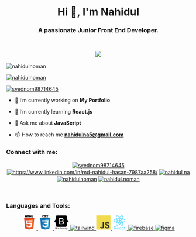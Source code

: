 <h1 align="center">Hi 👋, I'm Nahidul</h1>
<h3 align="center">A passionate Junior Front End Developer.</h3>
</br>

<p align="center"><img src="https://pbs.twimg.com/profile_banners/1246769662882267137/1670425541/1500x500"></p>

<p align="left"> <img src="https://komarev.com/ghpvc/?username=nahidulnoman&label=Profile%20views&color=0e75b6&style=flat" alt="nahidulnoman" /> </p>

<p align="left"> <a href="https://github.com/ryo-ma/github-profile-trophy"><img src="https://github-profile-trophy.vercel.app/?username=nahidulnoman" alt="nahidulnoman" /></a> </p>

<p align="left"> <a href="https://twitter.com/syednom98714645" target="blank"><img src="https://img.shields.io/twitter/follow/syednom98714645?logo=twitter&style=for-the-badge" alt="syednom98714645" /></a> </p>

- 🔭 I’m currently working on **My Portfolio**

- 🌱 I’m currently learning **React.js**

- 💬 Ask me about **JavaScript**

- 📫 How to reach me **nahidulna5@gmail.com**

<h3 align="left">Connect with me:</h3>
<p align="center">
<a href="https://twitter.com/syednom98714645" target="blank"><img align="center" src="https://raw.githubusercontent.com/rahuldkjain/github-profile-readme-generator/master/src/images/icons/Social/twitter.svg" alt="syednom98714645" height="30" width="40" /></a>
<a href="https://linkedin.com/in/https://www.linkedin.com/in/md-nahidul-hasan-7987aa258/" target="blank"><img align="center" src="https://raw.githubusercontent.com/rahuldkjain/github-profile-readme-generator/master/src/images/icons/Social/linked-in-alt.svg" alt="https://www.linkedin.com/in/md-nahidul-hasan-7987aa258/" height="30" width="40" /></a>
<a href="https://stackoverflow.com/users/nahidul na" target="blank"><img align="center" src="https://raw.githubusercontent.com/rahuldkjain/github-profile-readme-generator/master/src/images/icons/Social/stack-overflow.svg" alt="nahidul na" height="30" width="40" /></a>
<a href="https://codesandbox.com/nahidulnoman" target="blank"><img align="center" src="https://raw.githubusercontent.com/rahuldkjain/github-profile-readme-generator/master/src/images/icons/Social/codesandbox.svg" alt="nahidulnoman" height="30" width="40" /></a>
<a href="https://instagram.com/nahidul.noman" target="blank"><img align="center" src="https://raw.githubusercontent.com/rahuldkjain/github-profile-readme-generator/master/src/images/icons/Social/instagram.svg" alt="nahidul.noman" height="30" width="40" /></a>
</p>
</br>
<h3 align="left">Languages and Tools:</h3>
<p align="center"> 
<a href="https://www.w3.org/html/" target="_blank" rel="noreferrer"> <img src="https://raw.githubusercontent.com/devicons/devicon/master/icons/html5/html5-original-wordmark.svg" alt="html5" width="40" height="40"/>     <a href="https://www.w3schools.com/css/" target="_blank" rel="noreferrer"> <img src="https://raw.githubusercontent.com/devicons/devicon/master/icons/css3/css3-original-wordmark.svg" alt="css3" width="40" height="40"/> </a>     <a href="https://getbootstrap.com" target="_blank" rel="noreferrer"> <img src="https://raw.githubusercontent.com/devicons/devicon/master/icons/bootstrap/bootstrap-plain-wordmark.svg" alt="bootstrap" width="40" height="40"/> </a>     <a href="https://tailwindcss.com/" target="_blank" rel="noreferrer"> <img src="https://www.vectorlogo.zone/logos/tailwindcss/tailwindcss-icon.svg" alt="tailwind" width="40" height="40"/> </a>      <a href="https://developer.mozilla.org/en-US/docs/Web/JavaScript" target="_blank" rel="noreferrer"> <img src="https://raw.githubusercontent.com/devicons/devicon/master/icons/javascript/javascript-original.svg" alt="javascript" width="40" height="40"/> </a>      <a href="https://reactjs.org/" target="_blank" rel="noreferrer"> <img src="https://raw.githubusercontent.com/devicons/devicon/master/icons/react/react-original-wordmark.svg" alt="react" width="40" height="40"/> </a>       <a href="https://firebase.google.com/" target="_blank" rel="noreferrer"> <img src="https://www.vectorlogo.zone/logos/firebase/firebase-icon.svg" alt="firebase" width="40" height="40"/> </a>       <a href="https://www.figma.com/" target="_blank" rel="noreferrer"> <img src="https://www.vectorlogo.zone/logos/figma/figma-icon.svg" alt="figma" width="40" height="40"/> </a> </p>
